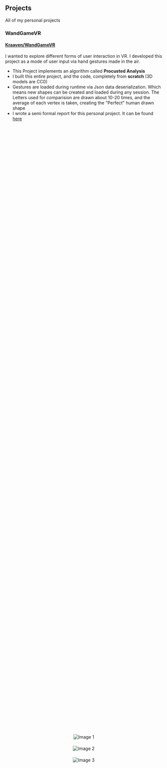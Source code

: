 ## Projects

All of my personal projects

### WandGameVR
#### [Kraaven/WandGameVR](https://github.com/Kraaven/WandGameVR)

I wanted to explore different forms of user interaction in VR. I developed this project as a mode of user input via hand gestures made in the air.

- This Project implements an algorithm called **Procusted Analysis**
- I built this entire project, and the code, completely from **scratch** (3D models are CC0)
- Gestures are loaded during runtime via Json data deserialization. Which means new shapes can be created and loaded during any session. The Letters used for comparision are drawn about 10-20 times, and the average of each vertex is taken, creating the "Perfect" human drawn shape
- I wrote a semi formal report for this personal project. It can be found [here](https://github.com/Kraaven/WandGameVR/blob/main/report.pdf)

<div style="
  display: flex;
  flex-direction: column; /* Stack images vertically */
  align-items: center; /* Center images horizontally */
  justify-content: center; /* Center images vertically */
  gap: 20px; /* Add space between images */
  height: 100vh; /* Full viewport height */
">
  <img src="/test.png" alt="Image 1">
  <img src="/test.png" alt="Image 2">
  <img src="/test.png" alt="Image 3">
</div>


